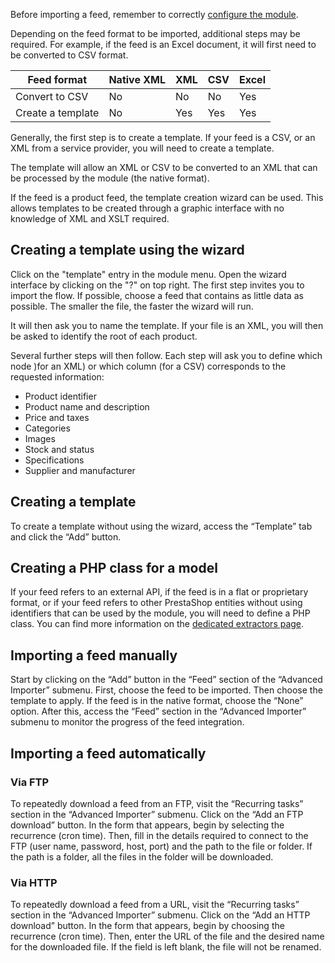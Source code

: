 ﻿Before importing a feed, remember to correctly [configure the module](!en/Installation).

Depending on the feed format to be imported, additional steps may be required. For example, if the feed is an Excel document, it will first need to be converted to CSV format.  

| Feed format   | Native XML | XML | CSV | Excel |
|------------------|-----------|-----|-----|-------|
| Convert to CSV | No       | No | No | Yes   |
| Create a template| No       | Yes | Yes | Yes   |


Generally, the first step is to create a template. If your feed is a CSV, or an XML from a service provider, you will need to create a template.

The template will allow an XML or CSV to be converted to an XML that can be processed by the module (the native format).

If the feed is a product feed, the template creation wizard can be used. This allows templates to be created through a graphic interface with no knowledge of XML and XSLT required.

## Creating a template using the wizard

Click on the "template" entry in the module menu. Open the wizard interface by clicking on the "?" on top right.
The first step invites you to import the flow. If possible, choose a feed that contains as little data as possible. The smaller the file, the faster the wizard will run. 

It will then ask you to name the template. If your file is an XML, you will then be asked to identify the root of each product. 

Several further steps will then follow. Each step will ask you to define which node )for an XML) or which column (for a CSV) corresponds to the requested information:
- Product identifier
- Product name and description
- Price and taxes
- Categories
- Images
- Stock and status
- Specifications
- Supplier and manufacturer

## Creating a template

To create a template without using the wizard, access the “Template” tab and click the “Add” button. 

## Creating a PHP class for a model

If your feed refers to an external API, if the feed is in a flat or proprietary format, or if your feed refers to other PrestaShop entities without using identifiers that can be used by the module, you will need to define a PHP class. You can find more information on the [dedicated extractors page](!en/Going_Further/Extractors).

## Importing a feed manually

Start by clicking on the “Add” button in the “Feed” section of the “Advanced Importer” submenu. First, choose the feed to be imported. Then choose the template to apply. If the feed is in the native format, choose the “None” option. After this, access the “Feed” section in the “Advanced Importer” submenu to monitor the progress of the feed integration. 

## Importing a feed automatically

### Via FTP

To repeatedly download a feed from an FTP, visit the “Recurring tasks” section in the “Advanced Importer” submenu. 
Click on the “Add an FTP download” button. 
In the form that appears, begin by selecting the recurrence (cron time). Then, fill in the details required to connect to the FTP (user name, password, host, port) and the path to the file or folder. If the path is a folder, all the files in the folder will be downloaded. 

### Via HTTP


To repeatedly download a feed from a URL, visit the “Recurring tasks” section in the “Advanced Importer” submenu. 
Click on the “Add an HTTP download” button. 
In the form that appears, begin by choosing the recurrence (cron time). Then, enter the URL of the file and the desired name for the downloaded file. If the field is left blank, the file will not be renamed.
